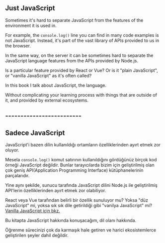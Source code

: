 ## Just JavaScript

Sometimes it's hard to separate JavaScript from the features of the environment it is used in.

For example, the `console.log()` line you can find in many code examples is not JavaScript. Instead, it's part of the vast library of APIs provided to us in the browser.

In the same way, on the server it can be sometimes hard to separate the JavaScript language features from the APIs provided by Node.js.

Is a particular feature provided by React or Vue? Or is it "plain JavaScript", or "vanilla JavaScript" as it's often called?

In this book I talk about JavaScript, the language.

Without complicating your learning process with things that are outside of it, and provided by external ecosystems.

## -------------------------

## Sadece JavaScript

JavaScript'i bazen dilin kullanıldığı ortamların özelliklerinden ayırt etmek zor oluyor.

Mesela `console.log()` komut satırının kullanıldığını gördüğünüz birçok kod örneği JavaScript değildir. Bunlar tarayıcılarda bizim için geliştirilmiş olan çok geniş API(Application Programming Interface) kütüphanelerinin parçalarıdır.

Yine aynı şekilde, sunucu tarafında JavaScript dilini Node.js ile geliştirilmiş API'lerin özelliklerinden ayırt etmek zor olabiliyor.

React veya Vue tarafından belirli bir özellik sunuluyor mu? Yoksa "düz JavaScript" mi, yoksa sık sık dile getirildiği gibi "vanilya JavaScript" mi? [Vanilla JavaScript için bkz.](http://vanilla-js.com/)

Bu kitapta JavaScript hakkında konuşacağım, dil olanı hakkında.

Öğrenme sürecinizi çok da karmaşık hale getiren ve harici ekosistemlerce geliştirilen şeyler dahil değildir.





